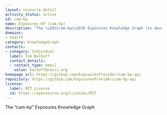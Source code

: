 ```yaml
---
layout: resource_detail
activity_status: active
id: cam-kp
name: Exposures KP (cam kp)
description: "The \u201Ccam-kp\u201D Exposures Knowledge Graph (in development)."
domains:
- health
category: KnowledgeGraph
contacts:
- category: Individual
  label: Jim Balhoff
  contact_details:
  - contact_type: email
    value: balhoff@renci.org
homepage_url: https://github.com/ExposuresProvider/cam-kp-api
repository: https://github.com/ExposuresProvider/cam-kp-api
license:
  label: MIT License
  id: https://opensource.org/licenses/MIT
---
```


The “cam-kp” Exposures Knowledge Graph

